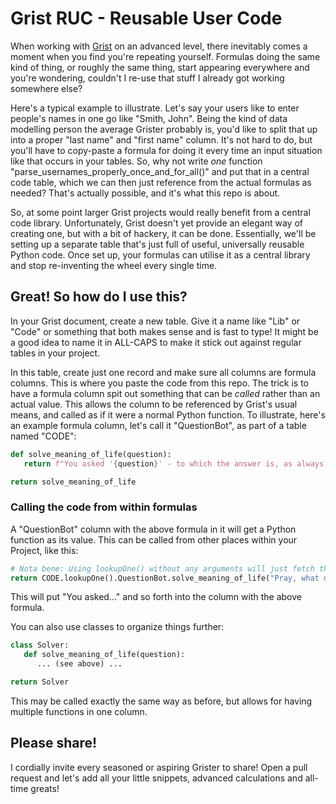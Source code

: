 # Grist RUC - Reusable User Code
When working with [Grist](https://www.getgrist.com) on an advanced level, there inevitably comes a moment when you find you're repeating yourself. Formulas doing the same kind of thing, or roughly the same thing, start appearing everywhere and you're wondering, couldn't I re-use that stuff I already got working somewhere else?

Here's a typical example to illustrate. Let's say your users like to enter people's names in one go like "Smith, John". Being the kind of data modelling person the average Grister probably is, you'd like to split that up into a proper "last name" and "first name" column. It's not hard to do, but you'll have to copy-paste a formula for doing it every time an input situation like that occurs in your tables. So, why not write _one_ function "parse_usernames_properly_once_and_for_all()" and put that in a central code table, which we can then just reference from the actual formulas as needed? That's actually possible, and it's what this repo is about.

So, at some point larger Grist projects would really benefit from a central code library. Unfortunately, Grist doesn't yet provide an elegant way of creating one, but with a bit of hackery, it can be done. Essentially, we'll be setting up a separate table that's just full of useful, universally reusable Python code. Once set up, your formulas can utilise it as a central library and stop re-inventing the wheel every single time.

## Great! So how do I use this?
In your Grist document, create a new table. Give it a name like "Lib" or "Code" or something that both makes sense and is fast to type! It might be a good idea to name it in ALL-CAPS to make it stick out against regular tables in your project.

In this table, create just one record and make sure all columns are formula columns. This is where you paste the code from this repo. The trick is to have a formula column spit out something that can be _called_ rather than an actual value. This allows the column to be referenced by Grist's usual means, and called as if it were a normal Python function. To illustrate, here's an example formula column, let's call it "QuestionBot", as part of a table named "CODE":
```python
def solve_meaning_of_life(question):
   return f"You asked '{question}' - to which the answer is, as always it must be, 42."

return solve_meaning_of_life
```
### Calling the code from within formulas
A "QuestionBot" column with the above formula in it will get a Python function as its value. This can be called from other places within your Project, like this:
```python
# Nota bene: Using lookupOne() without any arguments will just fetch the first record.
return CODE.lookupOne().QuestionBot.solve_meaning_of_life("Pray, what does it all mean?")
```
This will put "You asked..." and so forth into the column with the above formula.

You can also use classes to organize things further:
```python
class Solver:
   def solve_meaning_of_life(question):
      ... (see above) ...

return Solver
```
This may be called exactly the same way as before, but allows for having multiple functions in one column.

## Please share!
I cordially invite every seasoned or aspiring Grister to share! Open a pull request and let's add all your little snippets, advanced calculations and all-time greats!

